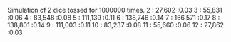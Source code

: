 Simulation of 2 dice tossed for 1000000 times.
2 : 27,602           :0.03
3 : 55,831           :0.06
4 : 83,548           :0.08
5 : 111,139           :0.11
6 : 138,746           :0.14
7 : 166,571           :0.17
8 : 138,801           :0.14
9 : 111,003           :0.11
10 : 83,237           :0.08
11 : 55,660           :0.06
12 : 27,862           :0.03